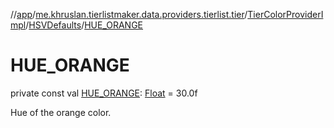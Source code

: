 //[app](../../../../index.md)/[me.khruslan.tierlistmaker.data.providers.tierlist.tier](../../index.md)/[TierColorProviderImpl](../index.md)/[HSVDefaults](index.md)/[HUE_ORANGE](-h-u-e_-o-r-a-n-g-e.md)

# HUE_ORANGE

private const val [HUE_ORANGE](-h-u-e_-o-r-a-n-g-e.md): [Float](https://kotlinlang.org/api/latest/jvm/stdlib/kotlin/-float/index.html) = 30.0f

Hue of the orange color.
